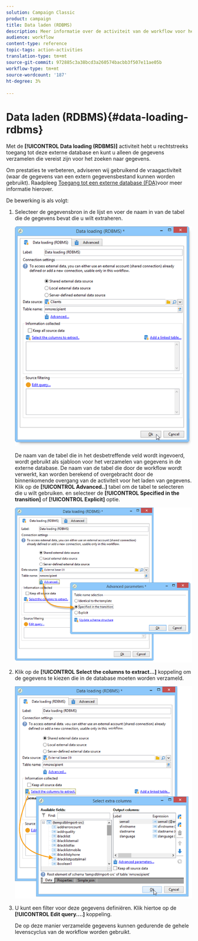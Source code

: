 ```yaml
---
solution: Campaign Classic
product: campaign
title: Data laden (RDBMS)
description: Meer informatie over de activiteit van de workflow voor het laden van gegevens (RDBMS)
audience: workflow
content-type: reference
topic-tags: action-activities
translation-type: tm+mt
source-git-commit: 972885c3a38bcd3a260574bacbb3f507e11ae05b
workflow-type: tm+mt
source-wordcount: '187'
ht-degree: 3%

---
```



# Data laden (RDBMS){#data-loading-rdbms}

Met de **[!UICONTROL Data loading (RDBMS)]** activiteit hebt u rechtstreeks toegang tot deze externe database en kunt u alleen de gegevens verzamelen die vereist zijn voor het zoeken naar gegevens.

Om prestaties te verbeteren, adviseren wij gebruikend de vraagactiviteit (waar de gegevens van een extern gegevensbestand kunnen worden gebruikt). Raadpleeg [Toegang tot een externe database (FDA)](../../workflow/using/accessing-an-external-database--fda-.md)voor meer informatie hierover.

De bewerking is als volgt:

1. Selecteer de gegevensbron in de lijst en voer de naam in van de tabel die de gegevens bevat die u wilt extraheren.

   ![](assets/s_advuser_wf_sgbd_sample_1.png)

   De naam van de tabel die in het desbetreffende veld wordt ingevoerd, wordt gebruikt als sjabloon voor het verzamelen van gegevens in de externe database. De naam van de tabel die door de workflow wordt verwerkt, kan worden berekend of overgebracht door de binnenkomende overgang van de activiteit voor het laden van gegevens. Klik op de **[!UICONTROL Advanced..]** tabel om de tabel te selecteren die u wilt gebruiken. en selecteer de **[!UICONTROL Specified in the transition]** of **[!UICONTROL Explicit]** optie.

   ![](assets/s_advuser_wf_sgbd_sample_5.png)

1. Klik op de **[!UICONTROL Select the columns to extract...]** koppeling om de gegevens te kiezen die in de database moeten worden verzameld.

   ![](assets/s_advuser_wf_sgbd_sample_2.png)

1. U kunt een filter voor deze gegevens definiëren. Klik hiertoe op de **[!UICONTROL Edit query....]** koppeling.

   De op deze manier verzamelde gegevens kunnen gedurende de gehele levenscyclus van de workflow worden gebruikt.

